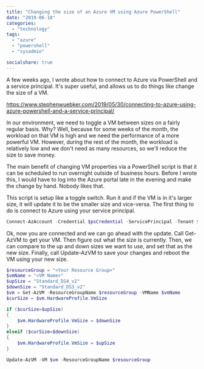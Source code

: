 ```yaml
---
title: "Changing the size of an Azure VM using Azure PowerShell"
date: "2019-06-18"
categories: 
  - "technology"
tags: 
  - "azure"
  - "powershell"
  - "sysadmin"

socialshare: true
---
```


A few weeks ago, I wrote about how to connect to Azure via PowerShell and a service principal. It's super useful, and allows us to do things like change the size of a VM.

https://www.stephenwuebker.com/2019/05/30/connecting-to-azure-using-azure-powershell-and-a-service-principal/

In our environment, we need to toggle a VM between sizes on a fairly regular basis. Why? Well, because for some weeks of the month, the workload on that VM is high and we need the performance of a more powerful VM. However, during the rest of the month, the workload is relatively low and we don't need as many resources, so we'll reduce the size to save money.

The main benefit of changing VM properties via a PowerShell script is that it can be scheduled to run overnight outside of business hours. Before I wrote this, I would have to log into the Azure portal late in the evening and make the change by hand. Nobody likes that.

This script is setup like a toggle switch. Run it and if the VM is in it's larger size, it will update it to be the smaller size and vice-versa. The first thing to do is connect to Azure using your service principal.

```powershell
Connect-AzAccount -Credential $psCredential -ServicePrincipal -Tenant $tenantID -Subscription $subscriptionID
```

Ok, now you are connected and we can go ahead with the update. Call Get-AzVM to get your VM. Then figure out what the size is currently. Then, we can compare to the up and down sizes we want to use, and set that as the new size. Finally, call Update-AzVM to save your changes and reboot the VM using your new size.

```powershell
$resourceGroup = "<Your Resource Group>"
$vmName = "<VM Name>"
$upSize = "Standard_DS4_v2"
$downSize = "Standard_DS3_v2"
$vm = Get-AzVM -ResourceGroupName $resourceGroup -VMName $vmName
$curSize = $vm.HardwareProfile.VmSize

if ($curSize=$upSize)
{ 
    $vm.HardwareProfile.VmSize = $downSize
}
elseif ($curSize=$downSize)
{
    $vm.HardwareProfile.VmSize = $upSize
}

Update-AzVM -VM $vm -ResourceGroupName $resourceGroup
```
